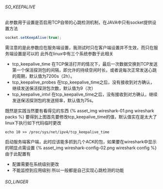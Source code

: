 ###### SO_KEEPALIVE
此参数用于设置是否启用TCP自带的心跳检测机制，在JAVA中只有socket提供设置方法
```java
socket.setKeepAlive(true);
```
需注意的是此参数应在服务端设置，我测试时只在客户端设置并不生效，而只在服务端设置是可以的
此外在linux中有三个系统参数于此相关
* tcp_keepalive_time
在TCP保活打开的情况下，最后一次数据交换到TCP发送第一个保活探测包的间隔，即允许的持续空闲时长，或者说每次正常发送心跳的周期，默认值为7200s（2h）。
* tcp_keepalive_probes
在tcp_keepalive_time之后，没有接收到对方确认，继续发送保活探测包次数，默认值为9（次）
* tcp_keepalive_intvl
在tcp_keepalive_time之后，没有接收到对方确认，继续发送保活探测包的发送频率，默认值为75s。

既然是实践当然要有看得见的东西
{% asset_img wireshark-01.png wireshark packs %}
要得到上图首先要修改tcp_keepalive_time的值，默认值实在是太大了
linux下执行如下代码临时更改
```shell
echo 10 >> /proc/sys/net/ipv4/tcp_keepalive_time
```
启动服务端客户端，此时应该能多抓到几个ACK的包，如果要在wireshark中显示的明显点需设置
{% asset_img wireshark-config-02.png wireshark config %}
由于此配置有
* 配置需要在系统级别更改
* 不能监控到应用级别
所以一般都是自己实现心跳检测的功能
###### SO_LINGER